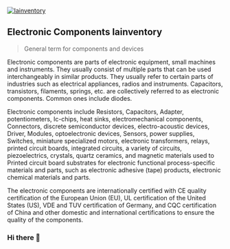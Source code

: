<a href="https://iainventory.com/"><img src="https://github.com/huanghaodong888/Electronic-components-Iainventory/assets/49135762/0dd41f56-8404-4448-94f7-45b387497f3d" style="display: block; margin: 0 auto;" alt="Iainventory">
</a>
<h2>Electronic Components Iainventory</h2>
<blockquote><p>General term for components and devices</p></blockquote>

Electronic components are parts of electronic equipment, small machines and instruments. They usually consist of multiple parts that can be used interchangeably in similar products. They usually refer to certain parts of industries such as electrical appliances, radios and instruments. Capacitors, <a href="https://iainventory.com/collections/transistors" style="text-decoration: none;">transistors</a>, filaments, springs, etc. are collectively referred to as electronic components. Common ones include diodes.

Electronic components include <a href="https://iainventory.com/collections/resistors/" style="text-decoration: none;">Resistors</a>, <a href="https://iainventory.com/collections/capacitors-1" style="text-decoration: none;">Capacitors</a>, <a href="https://iainventory.com/collections/adapter" style="text-decoration: none;">Adapter</a>, potentiometers, <a href="https://iainventory.com/collections/ic-chips" style="text-decoration: none;">Ic-chips</a>, heat sinks, <a href="https://iainventory.com/collections/electronic-components" style="text-decoration: none;">electromechanical components</a>, <a href="https://iainventory.com/collections/connectors" style="text-decoration: none;">Connectors</a>, discrete semiconductor devices, electro-acoustic devices, <a href="https://iainventory.com/collections/drive" style="text-decoration: none;">Driver</a>, <a href="https://iainventory.com/collections/modules" style="text-decoration: none;">Modules</a>, optoelectronic devices, <a href="https://iainventory.com/collections/sensor" style="text-decoration: none;">Sensors</a>, power supplies, <a href="https://iainventory.com/collections/switch" style="text-decoration: none;">Switches</a>, <a href="https://iainventory.com/collections/inverter" style="text-decoration: none;">miniature specialized motors</a>, <a href="https://iainventory.com/collections/transformer/" style="text-decoration: none;">electronic transformers</a>, relays, printed circuit boards, integrated circuits, a variety of circuits, piezoelectrics, <a href="https://iainventory.com/collections/crystals-oscillators" style="text-decoration: none;">crystals</a>, quartz ceramics, and magnetic materials used to Printed circuit board substrates for electronic functional process-specific materials and parts, such as electronic adhesive (tape) products, electronic chemical materials and parts.

The electronic components are internationally certified with CE quality certification of the European Union (EU), UL certification of the United States (US), VDE and TUV certification of Germany, and CQC certification of China and other domestic and international certifications to ensure the quality of the components.

### Hi there 👋

<!--
**huanghaodong888/huanghaodong888** is a ✨ _special_ ✨ repository because its `README.md` (this file) appears on your GitHub profile.

Here are some ideas to get you started:

- 🔭 I’m currently working on ...
- 🌱 I’m currently learning ...
- 👯 I’m looking to collaborate on ...
- 🤔 I’m looking for help with ...
- 💬 Ask me about ...
- 📫 How to reach me: ...
- 😄 Pronouns: ...
- ⚡ Fun fact: ...
-->
